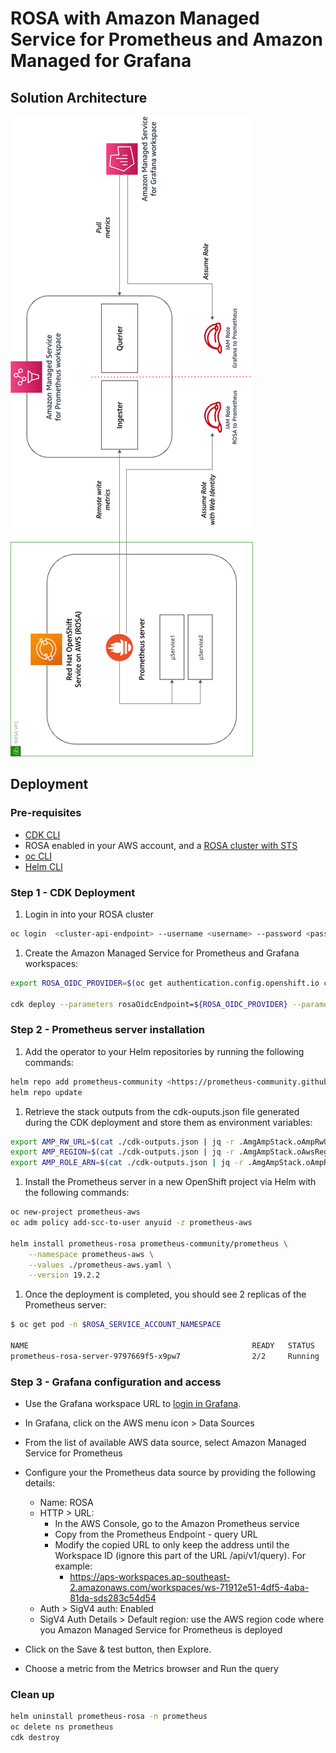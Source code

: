 # ROSA with Amazon Managed Service for Prometheus and Amazon Managed for Grafana

## Solution Architecture

![ROSA with Amazon Managed Service for Prometheus and Amazon Managed for Grafana](../../../assets/rosa-amg-amg.png)

## Deployment

### Pre-requisites

- [CDK CLI](https://docs.aws.amazon.com/cdk/v2/guide/getting_started.html#getting_started_install)
- ROSA enabled in your AWS account, and a [ROSA cluster with STS](https://docs.aws.amazon.com/ROSA/latest/userguide/getting-started-sts-auto.html)
- [oc CLI](https://docs.openshift.com/container-platform/4.8/cli_reference/openshift_cli/getting-started-cli.html)
- [Helm CLI](https://helm.sh/docs/intro/install/)

### Step 1 - CDK Deployment

1. Login in into your ROSA cluster

```bash
oc login  <cluster-api-endpoint> --username <username> --password <password>`
```

1. Create the Amazon Managed Service for Prometheus and Grafana workspaces:

```bash
export ROSA_OIDC_PROVIDER=$(oc get authentication.config.openshift.io cluster -o json | jq -r .spec.serviceAccountIssuer| sed -e "s/^https:\\/\\///")

cdk deploy --parameters rosaOidcEndpoint=${ROSA_OIDC_PROVIDER} --parameters rosaServiceAccount=prometheus-aws --outputs-file ./cdk-outputs.json
```

### Step 2 - Prometheus server installation

1. Add the operator to your Helm repositories by running the following commands:

```bash
helm repo add prometheus-community <https://prometheus-community.github.io/helm-charts>
helm repo update
```

1. Retrieve the stack outputs from the cdk-ouputs.json file generated during the CDK deployment and store them as environment variables:

```bash
export AMP_RW_URL=$(cat ./cdk-outputs.json | jq -r .AmgAmpStack.oAmpRwUrl)
export AMP_REGION=$(cat ./cdk-outputs.json | jq -r .AmgAmpStack.oAwsRegion)
export AMP_ROLE_ARN=$(cat ./cdk-outputs.json | jq -r .AmgAmpStack.oAmpRoleArn)
```

1. Install the Prometheus server in a new OpenShift project via Helm with the following commands:

```bash
oc new-project prometheus-aws
oc adm policy add-scc-to-user anyuid -z prometheus-aws

helm install prometheus-rosa prometheus-community/prometheus \
    --namespace prometheus-aws \
    --values ./prometheus-aws.yaml \
    --version 19.2.2
```

1. Once the deployment is completed, you should see 2 replicas of the Prometheus server:

```bash
$ oc get pod -n $ROSA_SERVICE_ACCOUNT_NAMESPACE

NAME                                                  READY   STATUS    RESTARTS   AGE
prometheus-rosa-server-9797669f5-x9pw7                2/2     Running   0          3d15h
```

### Step 3 - Grafana configuration and access

- Use the Grafana workspace URL to [login in Grafana](https://docs.aws.amazon.com/grafana/latest/userguide/authentication-in-AMG.html).
- In Grafana, click on the AWS menu icon > Data Sources
- From the list of available AWS data source, select Amazon Managed Service for Prometheus
- Configure your the Prometheus data source by providing the following details:

  - Name: ROSA
  - HTTP > URL:
    - In the AWS Console, go to the Amazon Prometheus service
    - Copy from the Prometheus Endpoint - query URL
    - Modify the copied URL to only keep the address until the Workspace ID (ignore this part of the URL /api/v1/query). For example:
      - <https://aps-workspaces.ap-southeast-2.amazonaws.com/workspaces/ws-71912e51-4df5-4aba-81da-sds283c54d54>
  - Auth > SigV4 auth: Enabled
  - SigV4 Auth Details > Default region: use the AWS region code where you Amazon Managed Service for Prometheus is deployed

- Click on the Save & test button, then Explore.
- Choose a metric from the Metrics browser and Run the query

### Clean up

```bash
helm uninstall prometheus-rosa -n prometheus
oc delete ns prometheus
cdk destroy
```
